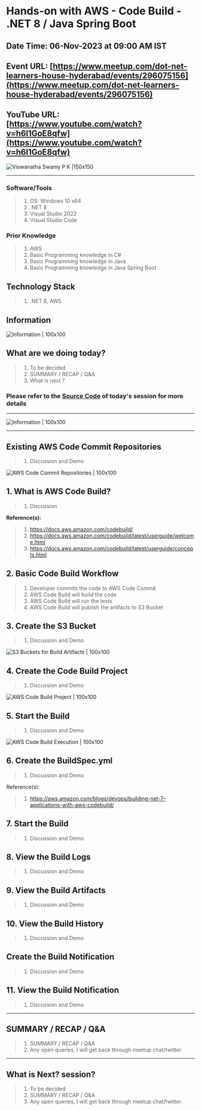 # Hands-on with AWS - Code Build - .NET 8 / Java Spring Boot

## Date Time: 06-Nov-2023 at 09:00 AM IST

## Event URL: [https://www.meetup.com/dot-net-learners-house-hyderabad/events/296075156](https://www.meetup.com/dot-net-learners-house-hyderabad/events/296075156)

## YouTube URL: [https://www.youtube.com/watch?v=h6l1GoE8qfw](https://www.youtube.com/watch?v=h6l1GoE8qfw)

![Viswanatha Swamy P K |150x150](./Documentation/Images/ViswanathaSwamyPK.PNG)

---

### Software/Tools

> 1. OS: Windows 10 x64
> 1. .NET 8
> 1. Visual Studio 2022
> 1. Visual Studio Code

### Prior Knowledge

> 1. AWS
> 1. Basic Programming knowledge in C#
> 1. Basic Programming knowledge in Java
> 1. Basic Programming knowledge in Java Spring Boot

## Technology Stack

> 1. .NET 8, AWS

## Information

![Information | 100x100](./Documentation/Images/Information.PNG)

## What are we doing today?

> 1. To be decided
> 1. SUMMARY / RECAP / Q&A
> 1. What is next ?

### Please refer to the [**Source Code**](https://github.com/vishipayyallore/learn-aws-in-2024) of today's session for more details

---

![Information | 100x100](./Documentation/Images/SeatBelt.PNG)

---

## Existing AWS Code Commit Repositories

> 1. Discussion and Demo

![AWS Code Commit Repositories | 100x100](./Documentation/Images/AWS_Code_Commit_Repos.PNG)

## 1. What is AWS Code Build?

> 1. Discussion

**Reference(s):**

> 1. <https://docs.aws.amazon.com/codebuild/>
> 1. <https://docs.aws.amazon.com/codebuild/latest/userguide/welcome.html>
> 1. <https://docs.aws.amazon.com/codebuild/latest/userguide/concepts.html>

## 2. Basic Code Build Workflow

> 1. Developer commits the code to AWS Code Commit
> 1. AWS Code Build will build the code
> 1. AWS Code Build will run the tests
> 1. AWS Code Build will publish the artifacts to S3 Bucket

## 3. Create the S3 Bucket

> 1. Discussion and Demo

![S3 Buckets for Build Artifacts | 100x100](./Documentation/Images/S3_Buckets_build_artifacts.PNG)

## 4. Create the Code Build Project

> 1. Discussion and Demo

![AWS Code Build Project | 100x100](./Documentation/Images/AWS_CodeBuildProject.PNG)

## 5. Start the Build

> 1. Discussion and Demo

![AWS Code Build Execution | 100x100](./Documentation/Images/AWS_CodeBuild_Execution_1.PNG)

## 6. Create the BuildSpec.yml

> 1. Discussion and Demo

Reference(s):

> 1. <https://aws.amazon.com/blogs/devops/building-net-7-applications-with-aws-codebuild/>

## 7. Start the Build

> 1. Discussion and Demo

## 8. View the Build Logs

> 1. Discussion and Demo

## 9. View the Build Artifacts

> 1. Discussion and Demo

## 10. View the Build History

> 1. Discussion and Demo

## Create the Build Notification

> 1. Discussion and Demo

## 11. View the Build Notification

> 1. Discussion and Demo

---

## SUMMARY / RECAP / Q&A

> 1. SUMMARY / RECAP / Q&A
> 2. Any open queries, I will get back through meetup chat/twitter.

---

## What is Next? session?

> 1. To be decided
> 1. SUMMARY / RECAP / Q&A
> 1. Any open queries, I will get back through meetup chat/twitter.
